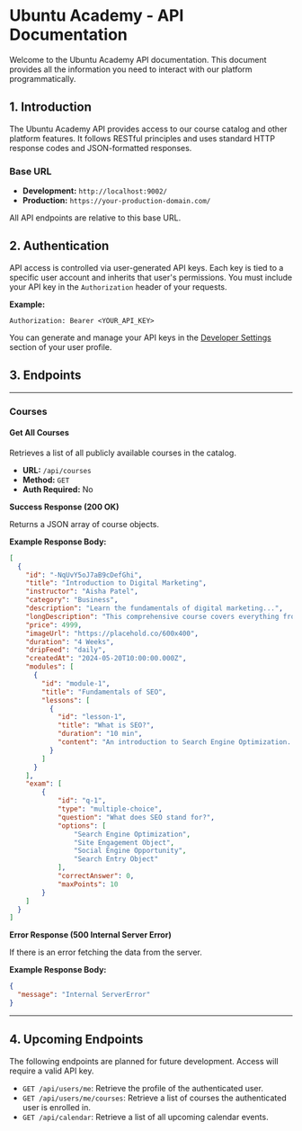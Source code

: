 # Ubuntu Academy - API Documentation

Welcome to the Ubuntu Academy API documentation. This document provides all the information you need to interact with our platform programmatically.

## 1. Introduction

The Ubuntu Academy API provides access to our course catalog and other platform features. It follows RESTful principles and uses standard HTTP response codes and JSON-formatted responses.

### Base URL

-   **Development:** `http://localhost:9002/`
-   **Production:** `https://your-production-domain.com/`

All API endpoints are relative to this base URL.

## 2. Authentication

API access is controlled via user-generated API keys. Each key is tied to a specific user account and inherits that user's permissions. You must include your API key in the `Authorization` header of your requests.

**Example:**

```http
Authorization: Bearer <YOUR_API_KEY>
```

You can generate and manage your API keys in the [Developer Settings](https://your-app-url/developer) section of your user profile.

## 3. Endpoints

---

### Courses

#### Get All Courses

Retrieves a list of all publicly available courses in the catalog.

-   **URL:** `/api/courses`
-   **Method:** `GET`
-   **Auth Required:** No

**Success Response (200 OK)**

Returns a JSON array of course objects.

**Example Response Body:**

```json
[
  {
    "id": "-NqUvY5oJ7aB9cDefGhi",
    "title": "Introduction to Digital Marketing",
    "instructor": "Aisha Patel",
    "category": "Business",
    "description": "Learn the fundamentals of digital marketing...",
    "longDescription": "This comprehensive course covers everything from SEO and content marketing to social media and analytics...",
    "price": 4999,
    "imageUrl": "https://placehold.co/600x400",
    "duration": "4 Weeks",
    "dripFeed": "daily",
    "createdAt": "2024-05-20T10:00:00.000Z",
    "modules": [
      {
        "id": "module-1",
        "title": "Fundamentals of SEO",
        "lessons": [
          {
            "id": "lesson-1",
            "title": "What is SEO?",
            "duration": "10 min",
            "content": "An introduction to Search Engine Optimization..."
          }
        ]
      }
    ],
    "exam": [
        {
            "id": "q-1",
            "type": "multiple-choice",
            "question": "What does SEO stand for?",
            "options": [
                "Search Engine Optimization",
                "Site Engagement Object",
                "Social Engine Opportunity",
                "Search Entry Object"
            ],
            "correctAnswer": 0,
            "maxPoints": 10
        }
    ]
  }
]
```

**Error Response (500 Internal Server Error)**

If there is an error fetching the data from the server.

**Example Response Body:**
```json
{
  "message": "Internal ServerError"
}
```

---

## 4. Upcoming Endpoints

The following endpoints are planned for future development. Access will require a valid API key.

-   `GET /api/users/me`: Retrieve the profile of the authenticated user.
-   `GET /api/users/me/courses`: Retrieve a list of courses the authenticated user is enrolled in.
-   `GET /api/calendar`: Retrieve a list of all upcoming calendar events.
